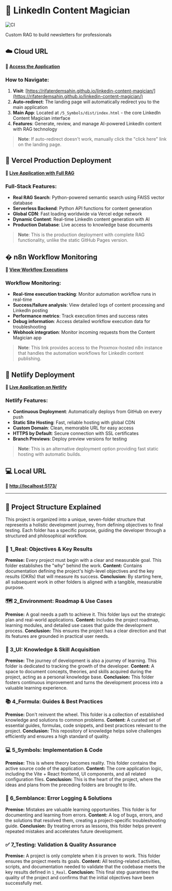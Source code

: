 # 🚀 LinkedIn Content Magician

![CI](https://github.com/rifaterdemsahin/linkedin-content-magician/actions/workflows/static.yml/badge.svg)

Custom RAG to build newsletters for professionals

## ☁️ Cloud URL

**🔗 [Access the Application](https://rifaterdemsahin.github.io/linkedin-content-magician/)**

### How to Navigate:
1. **Visit**: [https://rifaterdemsahin.github.io/linkedin-content-magician/](https://rifaterdemsahin.github.io/linkedin-content-magician/)
2. **Auto-redirect**: The landing page will automatically redirect you to the main application
3. **Main App**: Located at `/5_Symbols/dist/index.html` - the core LinkedIn Content Magician interface
4. **Features**: Generate, review, and manage AI-powered LinkedIn content with RAG technology

> **Note**: If auto-redirect doesn't work, manually click the "click here" link on the landing page.

## 🚀 Vercel Production Deployment

**🔗 [Live Application with Full RAG](https://linkedin-content-magician-nrywmc06o-rifaterdemsahins-projects.vercel.app)**

### Full-Stack Features:
- **Real RAG Search**: Python-powered semantic search using FAISS vector database
- **Serverless Backend**: Python API functions for content generation
- **Global CDN**: Fast loading worldwide via Vercel edge network
- **Dynamic Content**: Real-time LinkedIn content generation with AI
- **Production Database**: Live access to knowledge base documents

> **Note**: This is the production deployment with complete RAG functionality, unlike the static GitHub Pages version.

## � n8n Workflow Monitoring

**🔗 [View Workflow Executions](https://n8n.rifaterdemsahin.com/workflow/u8PdboUp5JCCPv55/executions)**

### Workflow Monitoring:
- **Real-time execution tracking**: Monitor automation workflow runs in real-time
- **Success/failure analysis**: View detailed logs of content processing and LinkedIn posting
- **Performance metrics**: Track execution times and success rates
- **Debug information**: Access detailed workflow execution data for troubleshooting
- **Webhook integration**: Monitor incoming requests from the Content Magician app

> **Note**: This link provides access to the Proxmox-hosted n8n instance that handles the automation workflows for LinkedIn content publishing.

## 🚀 Netlify Deployment

**🔗 [Live Application on Netlify](https://content-magician.netlify.app/)**

### Netlify Features:
- **Continuous Deployment**: Automatically deploys from GitHub on every push
- **Static Site Hosting**: Fast, reliable hosting with global CDN
- **Custom Domain**: Clean, memorable URL for easy access
- **HTTPS by Default**: Secure connection with SSL certificates
- **Branch Previews**: Deploy preview versions for testing

> **Note**: This is an alternative deployment option providing fast static hosting with automatic builds.

## 💻 Local URL

**🔗 [http://localhost:5173/](http://localhost:5173/)**

---

## 📂 Project Structure Explained

This project is organized into a unique, seven-folder structure that represents a holistic development journey, from defining objectives to final testing. Each folder has a specific purpose, guiding the developer through a structured and philosophical workflow.

### 🎯 1_Real: Objectives & Key Results
**Premise:** Every project must begin with a clear and measurable goal. This folder establishes the "why" behind the work.
**Content:** Contains documentation defining the project's high-level objectives and the key results (OKRs) that will measure its success.
**Conclusion:** By starting here, all subsequent work in other folders is aligned with a tangible, measurable purpose.

### 🗺️ 2_Environment: Roadmap & Use Cases
**Premise:** A goal needs a path to achieve it. This folder lays out the strategic plan and real-world applications.
**Content:** Includes the project roadmap, learning modules, and detailed use cases that guide the development process.
**Conclusion:** This ensures the project has a clear direction and that its features are grounded in practical user needs.

### 🧠 3_UI: Knowledge & Skill Acquisition
**Premise:** The journey of development is also a journey of learning. This folder is dedicated to tracking the growth of the developer.
**Content:** A space to document concepts, theories, and skills acquired during the project, acting as a personal knowledge base.
**Conclusion:** This folder fosters continuous improvement and turns the development process into a valuable learning experience.

### 📚 4_Formula: Guides & Best Practices
**Premise:** Don't reinvent the wheel. This folder is a collection of established knowledge and solutions to common problems.
**Content:** A curated set of essential guides, formulas, code snippets, and best practices relevant to the project.
**Conclusion:** This repository of knowledge helps solve challenges efficiently and ensures a high standard of quality.

### 💻 5_Symbols: Implementation & Code
**Premise:** This is where theory becomes reality. This folder contains the active source code of the application.
**Content:** The core application logic, including the Vite + React frontend, UI components, and all related configuration files.
**Conclusion:** This is the heart of the project, where the ideas and plans from the preceding folders are brought to life.

### 🐞 6_Semblance: Error Logging & Solutions
**Premise:** Mistakes are valuable learning opportunities. This folder is for documenting and learning from errors.
**Content:** A log of bugs, errors, and the solutions that resolved them, creating a project-specific troubleshooting guide.
**Conclusion:** By treating errors as lessons, this folder helps prevent repeated mistakes and accelerates future development.

### ✅ 7_Testing: Validation & Quality Assurance
**Premise:** A project is only complete when it is proven to work. This folder ensures the project meets its goals.
**Content:** All testing-related activities, scripts, and documentation needed to validate that the codebase meets the key results defined in `1_Real`.
**Conclusion:** This final step guarantees the quality of the project and confirms that the initial objectives have been successfully met.
